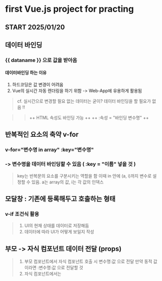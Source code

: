 # first Vue.js project for practing #

## START 2025/01/20 ##

## 데이터 바인딩

### {{ dataname }} 으로 값을 받아옴

#### 데이터바인딩 하는 이유
1. 하드코딩은 값 변경이 어려움
2. Vue의 실시간 자동 렌더링을 하기 위함 -> Web-App에 유용하게 활용됨

> cf. 실시간으로 변경할 필요 없는 데이터는 굳이?
>     데이터 바인딩을 할 필요가 없음 !!

>   > ++ HTML 속성도 바인딩 가능 ++
>   > ++ :속성 = "바인딩 변수명" ++

## 반복적인 요소의 축약 v-for
    
### v-for="변수명 in array" :key="변수명" 
### -> 변수명을 데이터 바인딩할 수 있음 ( :key = "이름" 넣을 것 ) 

> key는 반복문의 요소를 구분시키는 역할을 함
> 이때 in 안에 (a, i)까지 변수로 설정할 수 있음.
> a는 array의 값, i는 각 값의 인덱스

## 모달창 : 기존에 등록해두고 호출하는 형태

### v-if 조건식 활용

> 1. UI의 현재 상태를 데이터로 저장해둠
> 2. 데이터에 따라 UI가 어떻게 보일지 작성

## 부모 -> 자식 컴포넌트 데이터 전달 (props)
> 1. 부모 컴포넌트에서 자식 컴포넌트 호출 시 변수명:값 으로 전달
> 만약 동적 값이라면 :변수명:값 으로 전달할 것
> 2. 자식 컴포넌트에서는 <script> 내부에서 props : ['전달변수명'] 으로 받음 

## 자식 -> 부모 컴포넌트 데이터 전달 (emit)
> 1. 자식 컴포넌트에서 호출하는 함수() {this.$emit('부모 컴포넌트에서 받을 변수명', 전달할 값)}
> 2. 부모 컴포넌트에서 @받는 변수 명="부모 컴포넌트 내에서 값을 변경하기 위해 호출할 함수"

## vue-router

### 사용법
> 1. index.js에 {path : , name : , component : } 형태로 정의
> 2. App.vue에 <router-link to="경로"></router-link> 정의
> 3. App.vue에 <router-view></router-view> 정의